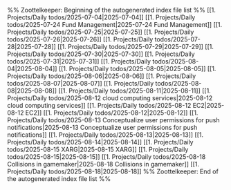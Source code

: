 %% Zoottelkeeper: Beginning of the autogenerated index file list  %%
 [[1. Projects/Daily todos/2025-07-04|2025-07-04]]
 [[1. Projects/Daily todos/2025-07-24 Fund Management|2025-07-24 Fund Management]]
 [[1. Projects/Daily todos/2025-07-25|2025-07-25]]
 [[1. Projects/Daily todos/2025-07-26|2025-07-26]]
 [[1. Projects/Daily todos/2025-07-28|2025-07-28]]
 [[1. Projects/Daily todos/2025-07-29|2025-07-29]]
 [[1. Projects/Daily todos/2025-07-30|2025-07-30]]
 [[1. Projects/Daily todos/2025-07-31|2025-07-31]]
 [[1. Projects/Daily todos/2025-08-04|2025-08-04]]
 [[1. Projects/Daily todos/2025-08-05|2025-08-05]]
 [[1. Projects/Daily todos/2025-08-06|2025-08-06]]
 [[1. Projects/Daily todos/2025-08-07|2025-08-07]]
 [[1. Projects/Daily todos/2025-08-08|2025-08-08]]
 [[1. Projects/Daily todos/2025-08-11|2025-08-11]]
 [[1. Projects/Daily todos/2025-08-12 cloud computing services|2025-08-12 cloud computing services]]
 [[1. Projects/Daily todos/2025-08-12 EC2|2025-08-12 EC2]]
 [[1. Projects/Daily todos/2025-08-12|2025-08-12]]
 [[1. Projects/Daily todos/2025-08-13 Conceptualize user permissions for push notifications|2025-08-13 Conceptualize user permissions for push notifications]]
 [[1. Projects/Daily todos/2025-08-13|2025-08-13]]
 [[1. Projects/Daily todos/2025-08-14|2025-08-14]]
 [[1. Projects/Daily todos/2025-08-15 XARG|2025-08-15 XARG]]
 [[1. Projects/Daily todos/2025-08-15|2025-08-15]]
 [[1. Projects/Daily todos/2025-08-18 Collisions in gamemaker|2025-08-18 Collisions in gamemaker]]
 [[1. Projects/Daily todos/2025-08-18|2025-08-18]]
%% Zoottelkeeper: End of the autogenerated index file list  %%
